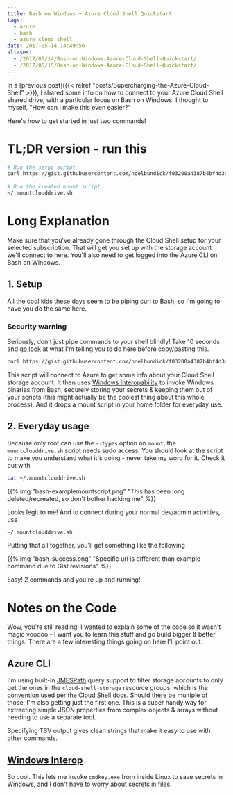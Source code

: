 ```yaml
---
title: Bash on Windows + Azure Cloud Shell Quickstart
tags:
  - azure
  - bash
  - azure cloud shell
date: 2017-05-14 14:49:56
aliases:
  - /2017/05/14/Bash-on-Windows-Azure-Cloud-Shell-Quickstart/
  - /2017/05/15/Bash-on-Windows-Azure-Cloud-Shell-Quickstart/
---
```



In a [previous post]({{< relref "posts/Supercharging-the-Azure-Cloud-Shell" >}}), I shared some info on how to connect to your Azure Cloud Shell shared drive, with a particular focus on Bash on Windows. I thought to myself, "How can I make this even easier?" 

Here's how to get started in just two commands!

# TL;DR version - run this

```bash
# Run the setup script
curl https://gist.githubusercontent.com/noelbundick/f03200a4387b4bf4d3eed2d97169fc89/raw/738c3417a2513847dc71dabb844c395616831de9/setupclouddrive.sh | bash
 
# Run the created mount script
~/.mountclouddrive.sh
```

# Long Explanation

Make sure that you've already gone through the Cloud Shell setup for your selected subscription. That will get you set up with the storage account we'll connect to here. You'll also need to get logged into the Azure CLI on Bash on Windows.

## 1. Setup

All the cool kids these days seem to be piping curl to Bash, so I'm going to have you do the same here. 

### Security warning

Seriously, don't just pipe commands to your shell blindly! Take 10 seconds and [go look](https://gist.githubusercontent.com/noelbundick/f03200a4387b4bf4d3eed2d97169fc89/raw/738c3417a2513847dc71dabb844c395616831de9/setupclouddrive.sh) at what I'm telling you to do here before copy/pasting this. 

```bash
curl https://gist.githubusercontent.com/noelbundick/f03200a4387b4bf4d3eed2d97169fc89/raw/738c3417a2513847dc71dabb844c395616831de9/setupclouddrive.sh | bash
```

This script will connect to Azure to get some info about your Cloud Shell storage account. It then uses [Windows Interopability](https://msdn.microsoft.com/en-us/commandline/wsl/interop#invoking-windows-binaries-from-wsl) to invoke Windows binaries from Bash, securely storing your secrets & keeping them out of your scripts (this might actually be the coolest thing about this whole process). And it drops a mount script in your home folder for everyday use.

## 2. Everyday usage

Because only root can use the `--types` option on `mount`, the `mountclouddrive.sh` script needs sudo access. You should look at the script to make you understand what it's doing - never take my word for it. Check it out with

```bash
cat ~/.mountclouddrive.sh
```

{{% img "bash-examplemountscript.png" "This has been long deleted/recreated, so don't bother hacking me" %}}

Looks legit to me! And to connect during your normal dev/admin activities, use

```bash
~/.mountclouddrive.sh
```

Putting that all together, you'll get something like the following

{{% img "bash-success.png" "Specific url is different than example command due to Gist revisions" %}}

Easy! 2 commands and you're up and running!

# Notes on the Code

Wow, you're still reading! I wanted to explain some of the code so it wasn't magic voodoo - I want you to learn this stuff and go build bigger & better things. There are a few interesting things going on here I'll point out.

## Azure CLI

I'm using built-in [JMESPath](http://jmespath.org) query support to filter storage accounts to only get the ones in the `cloud-shell-storage` resource groups, which is the convention used per the Cloud Shell docs. Should there be multiple of those, I'm also getting just the first one. This is a super handy way for extracting simple JSON properties from complex objects & arrays without needing to use a separate tool.

Specifying TSV output gives clean strings that make it easy to use with other commands.

## [Windows Interop](https://msdn.microsoft.com/en-us/commandline/wsl/interop#invoking-windows-binaries-from-wsl)

So cool. This lets me invoke `cmdkey.exe` from inside Linux to save secrets in Windows, and I don't have to worry about secrets in files.


<script src="https://gist.github.com/noelbundick/f03200a4387b4bf4d3eed2d97169fc89.js"></script>
